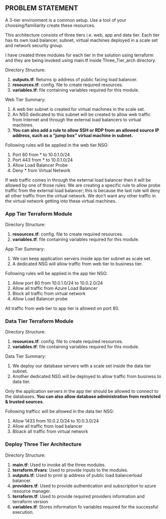 <h2>PROBLEM STATEMENT</h2>

A 3-tier environment is a common setup. Use a tool of your choosing/familiarity create these resources.

This architecture consists of three tiers i.e. web, app and data tier. Each tier has its own load balancer, subnet, virtual machines deployed in a scale set and network security group.

I have created three modules for each tier in the solution using terraform and they are being invoked using main.tf inside Three_Tier_arch directory.


Directory Structure:

1. <b>outputs.tf</b>: Returns ip address of public facing load balancer.
2. <b>resources.tf</b>: config. file to create required resources.
3. <b>variables.tf</b>: file containing variables required for this module.

Web Tier Summary:

1. A web tier subnet is created for virtual machines in the scale set.
2. An NSG dedicated to this subnet will be created to allow web traffic from Internet and through the external load balancers to virtual machines.
3. <b>You can also add a rule to allow SSH or RDP from an allowed source IP address, such as a “jump box” virtual machine in subnet.</b>

Following rules will be applied in the web tier NSG:

1. Port 80 from * to 10.0.1.0/24
2. Port 443 from * to 10.0.1.0/24
3. Allow Load Balancer Probe
4. Deny * from Virtual Network

If web traffic comes in through the external load balancer then it will be allowed by one of those rules. We are creating a specific rule to allow probe traffic from the external load balancer; this is because the last rule will deny all other traffic from the virtual network. We don’t want any other traffic in the virtual network getting into these virtual machines.

<h3>App Tier Terraform Module</h3>

Directory Structure:

1. <b>resources.tf</b>: config. file to create required resources.
2. <b>variables.tf</b>: file containing variables required for this module.

App Tier Summary:

1. We can keep application servers inside app tier subnet as scale set. 
2. A dedicated NSG will allow traffic from web tier to business tier.

Following rules will be applied in the app tier NSG:

1. Allow port 80 from 10.0.1.0/24 to 10.0.2.0/24
2. Allow all traffic from Azure Load Balancer
3. Block all traffic from virtual network
4. Allow Load Balancer probe

All traffic from web tier to app tier is allowed on port 80.

<h3>Data Tier Terraform Module</h3>

Directory Structure:

1. <b>resources.tf</b>: config. file to create required resources.
2. <b>variables.tf</b>: file containing variables required for this module.

Data Tier Summary:

1. We deploy our database servers with a scale set inside the data tier subnet.
2. Another dedicated NSG will be deployed to allow traffic from business to data tier.

Only the application servers in the app tier should be allowed to connect to the databases. <b>You can also allow database administration from restricted & trusted sources</b>.

Following trafficc will be allowed in the data tier NSG:

1. Allow 1433 from 10.0.2.0/24 to 10.0.3.0/24
2. Allow all traffic from load balancer
3. Bloack all traffic from virtual network

<h3>Deploy Three Tier Architecture</h3>

Directory Structure:

1. <b>main.tf</b>: Used to invoke all the three modules.
2. <b>terraform.tfvars</b>: Used to provide inputs to the modules.
3. <b>outputs.tf</b>: Used to print ip address of public load balancerload balancer.
4. <b>providers.tf</b>: Used to provide authentication and subscription to azure resource manager.
5. <b>terraform.tf</b>: Used to provide required providers information and terraform version
6. <b>variables.tf</b>: Stores information fo variables required for the successful execution.

